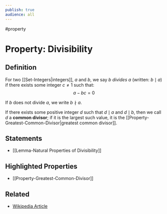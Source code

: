 ```yaml
---
publish: true
audience: all
---
```

#property
# Property: Divisibility
## Definition
For two [[Set-Integers|integers]], $a$ and $b$, we say $b$ *divides* $a$ (written: $b\mid a$) if there exists some integer $c\ne1$ such that:
$$a-bc=0$$

If $b$ does not divide $a$, we write $b\nmid a$. 

If there exists some positive integer $d$ such that $d\mid a$ and $d\mid b$, then we call $d$ a **common divisor**; if it is the largest such value, it is the [[Property-Greatest-Common-Divisor|greatest common divisor]].


## Statements
- [[Lemma-Natural Properties of Divisibility]]

## Highlighted Properties
- [[Property-Greatest-Common-Divisor]]

## Related
- [Wikipedia Article](https://en.wikipedia.org/wiki/divisor)